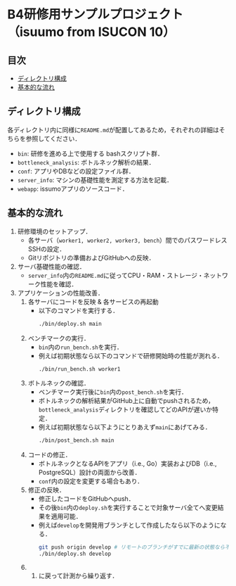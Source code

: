 # B4研修用サンプルプロジェクト（isuumo from ISUCON 10）

## 目次 <!-- omit in toc -->

- [ディレクトリ構成](#ディレクトリ構成)
- [基本的な流れ](#基本的な流れ)

## ディレクトリ構成

各ディレクトリ内に同様に`README.md`が配置してあるため，それぞれの詳細はそちらを参照してください．

- `bin`: 研修を進める上で使用する bashスクリプト群．
- `bottleneck_analysis`: ボトルネック解析の結果．
- `conf`: アプリやDBなどの設定ファイル群．
- `server_info`: マシンの基礎性能を測定する方法を記載．
- `webapp`: issumoアプリのソースコード．

## 基本的な流れ

1. 研修環境のセットアップ．
    - 各サーバ（`worker1, worker2, worker3, bench`）間でのパスワードレスSSHの設定．
    - Gitリポジトリの準備およびGitHubへの反映．
2. サーバ基礎性能の確認．
    - `server_info`内の`README.md`に従ってCPU・RAM・ストレージ・ネットワーク性能を確認．
3. アプリケーションの性能改善．
    1. 各サーバにコードを反映 & 各サービスの再起動
        - 以下のコマンドを実行する．
            ```bash
            ./bin/deploy.sh main
            ```
    2. ベンチマークの実行．
        - `bin`内の`run_bench.sh`を実行．
        - 例えば初期状態なら以下のコマンドで研修開始時の性能が測れる．
            ```bash
            ./bin/run_bench.sh worker1
            ```
    3. ボトルネックの確認．
        - ベンチマーク実行後に`bin`内の`post_bench.sh`を実行．
        - ボトルネックの解析結果がGitHub上に自動でpushされるため，`bottleneck_analysis`ディレクトリを確認してどのAPIが遅いか特定．
        - 例えば初期状態なら以下ようにとりあえず`main`にあげてみる．
            ```bash
            ./bin/post_bench.sh main
            ```
    4. コードの修正．
        - ボトルネックとなるAPIをアプリ（i.e., Go）実装およびDB（i.e., PostgreSQL）設計の両面から改善．
        - `conf`内の設定を変更する場合もあり．
    5. 修正の反映．
        - 修正したコードをGitHubへpush．
        - その後`bin`内の`deploy.sh`を実行することで対象サーバ全てへ変更結果を適用可能．
        - 例えば`develop`を開発用ブランチとして作成したなら以下のようになる．
            ```bash
            git push origin develop # リモートのブランチがすでに最新の状態なら不要
            ./bin/deploy.sh develop
            ```
    6. 1. に戻って計測から繰り返す．
